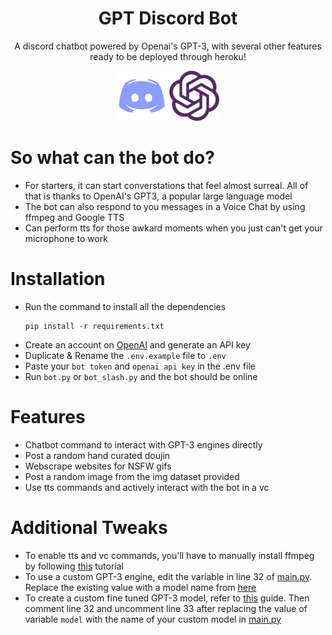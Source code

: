 <div align="center">

# GPT Discord Bot
A discord chatbot powered by Openai's GPT-3, with several other features ready to be deployed through heroku!

<img src="https://raw.githubusercontent.com/ota0912/GPT-discord-bot/main/media/discord.png" height="80"/> 
<img src="https://raw.githubusercontent.com/ota0912/GPT-discord-bot/main/media/gpt3.png" height="80"/>

</div>

# So what can the bot do?
- For starters, it can start converstations that feel almost surreal. All of that is thanks to OpenAI's GPT3, a popular large language model
- The bot can also respond to you messages in a Voice Chat by using ffmpeg and Google TTS
- Can perform tts for those awkard moments when you just can't get your microphone to work
  
# Installation

- Run the command to install all the dependencies
  ```
  pip install -r requirements.txt
  ```
- Create an account on [OpenAI](https://openai.com/api/) and generate an API key
- Duplicate & Rename the `.env.example` file to `.env`
- Paste your `bot token` and `openai api key` in the .env file
- Run `bot.py` or `bot_slash.py` and the bot should be online

# Features
- Chatbot command to interact with GPT-3 engines directly
- Post a random hand curated doujin
- Webscrape websites for NSFW gifs
- Post a random image from the img dataset provided
- Use tts commands and actively interact with the bot in a vc

# Additional Tweaks

- To enable tts and vc commands, you'll have to manually install ffmpeg by following [this](https://www.geeksforgeeks.org/how-to-install-ffmpeg-on-windows/) tutorial 
- To use a custom GPT-3 engine, edit the variable in line 32 of [main.py](main.py). Replace the existing value with a model name from [here](https://beta.openai.com/docs/models/gpt-3)
- To create a custom fine tuned GPT-3 model, refer to [this](https://beta.openai.com/docs/guides/fine-tuning) guide. Then comment line 32 and uncomment line 33 after replacing the value of variable `model` with the name of your custom model in [main.py](main.py)

